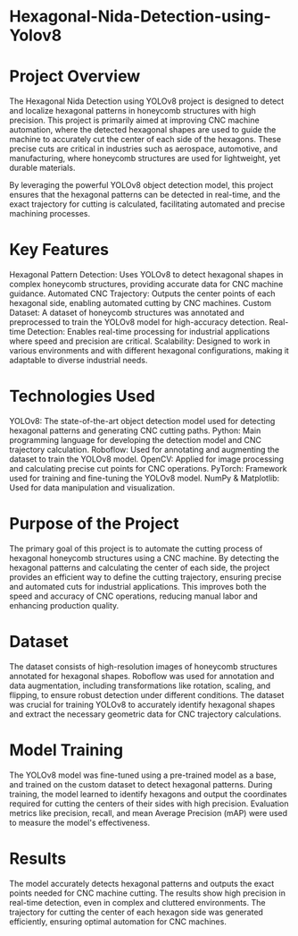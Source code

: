 # Hexagonal-Nida-Detection-using-Yolov8
# Project Overview
The Hexagonal Nida Detection using YOLOv8 project is designed to detect and localize hexagonal patterns in honeycomb structures with high precision. This project is primarily aimed at improving CNC machine automation, where the detected hexagonal shapes are used to guide the machine to accurately cut the center of each side of the hexagons. These precise cuts are critical in industries such as aerospace, automotive, and manufacturing, where honeycomb structures are used for lightweight, yet durable materials.

By leveraging the powerful YOLOv8 object detection model, this project ensures that the hexagonal patterns can be detected in real-time, and the exact trajectory for cutting is calculated, facilitating automated and precise machining processes.

# Key Features
Hexagonal Pattern Detection: Uses YOLOv8 to detect hexagonal shapes in complex honeycomb structures, providing accurate data for CNC machine guidance.
Automated CNC Trajectory: Outputs the center points of each hexagonal side, enabling automated cutting by CNC machines.
Custom Dataset: A dataset of honeycomb structures was annotated and preprocessed to train the YOLOv8 model for high-accuracy detection.
Real-time Detection: Enables real-time processing for industrial applications where speed and precision are critical.
Scalability: Designed to work in various environments and with different hexagonal configurations, making it adaptable to diverse industrial needs.
# Technologies Used
YOLOv8: The state-of-the-art object detection model used for detecting hexagonal patterns and generating CNC cutting paths.
Python: Main programming language for developing the detection model and CNC trajectory calculation.
Roboflow: Used for annotating and augmenting the dataset to train the YOLOv8 model.
OpenCV: Applied for image processing and calculating precise cut points for CNC operations.
PyTorch: Framework used for training and fine-tuning the YOLOv8 model.
NumPy & Matplotlib: Used for data manipulation and visualization.
# Purpose of the Project
The primary goal of this project is to automate the cutting process of hexagonal honeycomb structures using a CNC machine. By detecting the hexagonal patterns and calculating the center of each side, the project provides an efficient way to define the cutting trajectory, ensuring precise and automated cuts for industrial applications. This improves both the speed and accuracy of CNC operations, reducing manual labor and enhancing production quality.

# Dataset
The dataset consists of high-resolution images of honeycomb structures annotated for hexagonal shapes. Roboflow was used for annotation and data augmentation, including transformations like rotation, scaling, and flipping, to ensure robust detection under different conditions. The dataset was crucial for training YOLOv8 to accurately identify hexagonal shapes and extract the necessary geometric data for CNC trajectory calculations.

# Model Training
The YOLOv8 model was fine-tuned using a pre-trained model as a base, and trained on the custom dataset to detect hexagonal patterns. During training, the model learned to identify hexagons and output the coordinates required for cutting the centers of their sides with high precision. Evaluation metrics like precision, recall, and mean Average Precision (mAP) were used to measure the model's effectiveness.

# Results
The model accurately detects hexagonal patterns and outputs the exact points needed for CNC machine cutting. The results show high precision in real-time detection, even in complex and cluttered environments. The trajectory for cutting the center of each hexagon side was generated efficiently, ensuring optimal automation for CNC machines.
